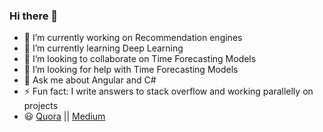 ### Hi there 👋

<!-- **nischal-km/nischal-km** is a ✨ _special_ ✨ repository because its `README.md` (this file) appears on your GitHub profile. -->

- 🔭 I’m currently working on Recommendation engines
- 🌱 I’m currently learning Deep Learning
- 👯 I’m looking to collaborate on Time Forecasting Models
- 🤔 I’m looking for help with Time Forecasting Models
- 💬 Ask me about Angular and C#
- ⚡ Fun fact: I write answers to stack overflow and working parallelly on projects
- :smiley: [Quora](https://www.quora.com/profile/Nischal-Mishra-1/) ||  [Medium](https://medium.com/@imnischal)



